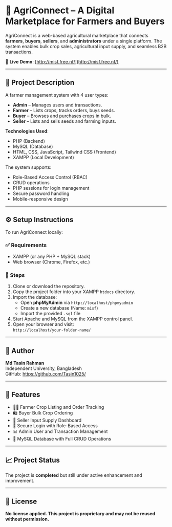 # 🌾 AgriConnect – A Digital Marketplace for Farmers and Buyers

AgriConnect is a web-based agricultural marketplace that connects **farmers**, **buyers**, **sellers**, and **administrators** under a single platform. The system enables bulk crop sales, agricultural input supply, and seamless B2B transactions.

🔗 **Live Demo**: [http://misf.free.nf/](http://misf.free.nf/)

---

## 📝 Project Description

A farmer management system with 4 user types:

- **Admin** – Manages users and transactions.
- **Farmer** – Lists crops, tracks orders, buys seeds.
- **Buyer** – Browses and purchases crops in bulk.
- **Seller** – Lists and sells seeds and farming inputs.

**Technologies Used**:
- PHP (Backend)
- MySQL (Database)
- HTML, CSS, JavaScript, Tailwind CSS (Frontend)
- XAMPP (Local Development)

The system supports:
- Role-Based Access Control (RBAC)
- CRUD operations
- PHP sessions for login management
- Secure password handling
- Mobile-responsive design

---

## ⚙️ Setup Instructions

To run AgriConnect locally:

### ✅ Requirements
- XAMPP (or any PHP + MySQL stack)
- Web browser (Chrome, Firefox, etc.)

### 🧪 Steps

1. Clone or download the repository.
2. Copy the project folder into your XAMPP `htdocs` directory.
3. Import the database:
   - Open **phpMyAdmin** via `http://localhost/phpmyadmin`
   - Create a new database (Name: `misf`)
   - Import the provided `.sql` file
4. Start Apache and MySQL from the XAMPP control panel.
5. Open your browser and visit:  
   `http://localhost/your-folder-name/`

---

## 👤 Author

**Md Tasin Rahman**  
Independent University, Bangladesh  
GitHub: https://github.com/Tasin1025/

---

## 📌 Features

- 🧑‍🌾 Farmer Crop Listing and Order Tracking
- 🛍️ Buyer Bulk Crop Ordering
- 🌱 Seller Input Supply Dashboard
- 🔐 Secure Login with Role-Based Access
- 📊 Admin User and Transaction Management
- 💾 MySQL Database with Full CRUD Operations

---

## 📈 Project Status

The project is **completed** but still under active enhancement and improvement.

---

## 📄 License

**No license applied. This project is proprietary and may not be reused without permission.**


